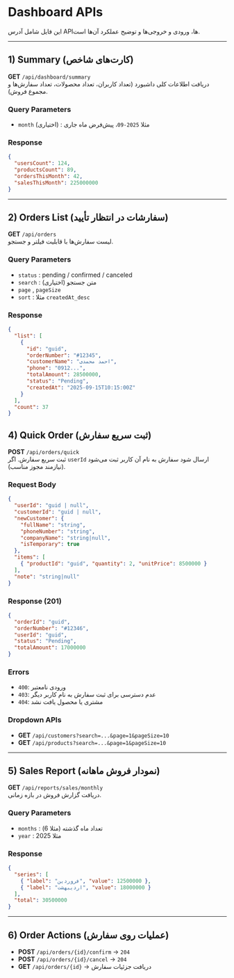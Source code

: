 # Dashboard APIs

این فایل شامل آدرس APIها، ورودی و خروجی‌ها و توضیح عملکرد آن‌ها است.

---

## 1) Summary (کارت‌های شاخص)
**GET** `/api/dashboard/summary`  
دریافت اطلاعات کلی داشبورد (تعداد کاربران، تعداد محصولات، تعداد سفارش‌ها و مجموع فروش).

### Query Parameters
- `month` (اختیاری) : مثلا `2025-09`، پیش‌فرض ماه جاری

### Response
```json
{
  "usersCount": 124,
  "productsCount": 89,
  "ordersThisMonth": 42,
  "salesThisMonth": 225000000
}
```

---

## 2) Orders List (سفارشات در انتظار تأیید)
**GET** `/api/orders`  
لیست سفارش‌ها با قابلیت فیلتر و جستجو.

### Query Parameters
- `status` : pending / confirmed / canceled
- `search` : متن جستجو (اختیاری)
- `page` , `pageSize`
- `sort` : مثلا `createdAt_desc`

### Response
```json
{
  "list": [
    {
      "id": "guid",
      "orderNumber": "#12345",
      "customerName": "احمد محمدی",
      "phone": "0912...",
      "totalAmount": 28500000,
      "status": "Pending",
      "createdAt": "2025-09-15T10:15:00Z"
    }
  ],
  "count": 37
}
```

## 4) Quick Order (ثبت سریع سفارش)
**POST** `/api/orders/quick`  
ثبت سریع سفارش. اگر `userId` ارسال شود سفارش به نام آن کاربر ثبت می‌شود (نیازمند مجوز مناسب).

### Request Body
```json
{
  "userId": "guid | null",
  "customerId": "guid | null",
  "newCustomer": {
    "fullName": "string",
    "phoneNumber": "string",
    "companyName": "string|null",
    "isTemporary": true
  },
  "items": [
    { "productId": "guid", "quantity": 2, "unitPrice": 8500000 }
  ],
  "note": "string|null"
}
```

### Response (201)
```json
{
  "orderId": "guid",
  "orderNumber": "#12346",
  "userId": "guid",
  "status": "Pending",
  "totalAmount": 17000000
}
```

### Errors
- `400`: ورودی نامعتبر
- `403`: عدم دسترسی برای ثبت سفارش به نام کاربر دیگر
- `404`: مشتری یا محصول یافت نشد

### Dropdown APIs
- **GET** `/api/customers?search=...&page=1&pageSize=10`
- **GET** `/api/products?search=...&page=1&pageSize=10`

---

## 5) Sales Report (نمودار فروش ماهانه)
**GET** `/api/reports/sales/monthly`  
دریافت گزارش فروش در بازه زمانی.

### Query Parameters
- `months` : تعداد ماه گذشته (مثلا 6)
- `year` : مثلا 2025

### Response
```json
{
  "series": [
    { "label": "فروردین", "value": 12500000 },
    { "label": "اردیبهشت", "value": 18000000 }
  ],
  "total": 30500000
}
```

---

## 6) Order Actions (عملیات روی سفارش)
- **POST** `/api/orders/{id}/confirm` → `204`
- **POST** `/api/orders/{id}/cancel`  → `204`
- **GET**  `/api/orders/{id}` → دریافت جزئیات سفارش
